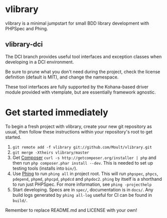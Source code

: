 # vlibrary

vlibrary is a minimal jumpstart for small BDD library development with PHPSpec
and Phing.

## vlibrary-dci

The DCI branch provides useful tool interfaces and exception classes when
developing in a DCI environment.

Be sure to prune what you don't need during the project, check the license
definition (default is MIT), and change the namespace.

These tool interfaces are fully supported by the Kohana-based driver module
provided with vtemplate, but are essentially framework agnostic.

# Get started immediately

To begin a fresh project with vlibrary, create your new git repository as usual,
then follow these instructions within your repository's root to get started.

1. `git remote add -f vlibrary git://github.com/Moult/vlibrary.git`
2. `git merge -Xtheirs vlibrary/master`
3. Get [Composer](http://getcomposer.org) `curl -s
   http://getcomposer.org/installer | php` and then run `php composer.phar
   install --dev`. This is needed to set up testing tools (installs into
   `bin/`).
4. Use [Phing](http://www.phing.info/) to run `phing all` in project root. This
   will run `phpspec`, `phpcs`, `pdepend`, `phpmd`, `phpcpd`, `phpdcd`
   and `phpdoc2`. `phing` by itself is a shorthand to run just PHPSpec. For more
   information, see `phing -projecthelp`
5. Start developing. Specs are in `spec/`, documentation is in `docs/`. Any
   build logs generated by `phing all-log` useful for CI can be found in
   `build/`.

Remember to replace README.md and LICENSE with your own!
